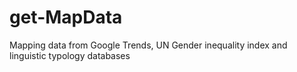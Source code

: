 # get-MapData
Mapping data from Google Trends, UN Gender inequality index and linguistic typology databases
